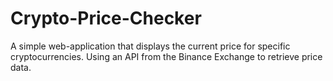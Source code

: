 # Crypto-Price-Checker
A simple web-application that displays the current price for specific cryptocurrencies. Using an API from the Binance Exchange to retrieve price data. 
